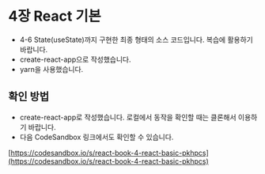 
# 4장 React 기본

- 4-6 State(useState)까지 구현한 최종 형태의 소스 코드입니다. 복습에 활용하기 바랍니다.
- create-react-app으로 작성했습니다.
- yarn을 사용했습니다.

## 확인 방법

- create-react-app로 작성했습니다. 로컬에서 동작을 확인할 때는 클론해서 이용하기 바랍니다.
- 다음 CodeSandbox 링크에서도 확인할 수 있습니다.

[https://codesandbox.io/s/react-book-4-react-basic-pkhpcs](https://codesandbox.io/s/react-book-4-react-basic-pkhpcs)
